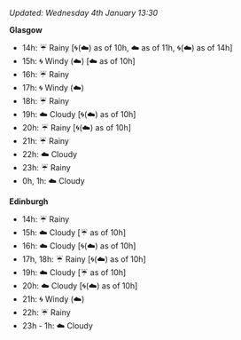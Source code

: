 *Updated: Wednesday 4th January 13:30*

**Glasgow**

* 14h: :umbrella: Rainy [:cyclone:(:cloud:) as of 10h, :cloud: as of 11h, :cyclone:(:cloud:) as of 14h]
* 15h: :cyclone: Windy (:cloud:) [:cloud: as of 10h]
* 16h: :umbrella: Rainy
* 17h: :cyclone: Windy (:cloud:)
* 18h: :umbrella: Rainy
* 19h: :cloud: Cloudy [:cyclone:(:cloud:) as of 10h]
* 20h: :umbrella: Rainy [:cyclone:(:cloud:) as of 10h]
* 21h: :umbrella: Rainy
* 22h: :cloud: Cloudy
* 23h: :umbrella: Rainy
* 0h, 1h: :cloud: Cloudy

**Edinburgh**

* 14h: :umbrella: Rainy
* 15h: :cloud: Cloudy [:umbrella: as of 10h]
* 16h: :cloud: Cloudy [:cyclone:(:cloud:) as of 10h]
* 17h, 18h: :umbrella: Rainy [:cyclone:(:cloud:) as of 10h]
* 19h: :cloud: Cloudy [:umbrella: as of 10h]
* 20h: :cloud: Cloudy [:cyclone:(:cloud:) as of 10h]
* 21h: :cyclone: Windy (:cloud:)
* 22h: :umbrella: Rainy
* 23h - 1h: :cloud: Cloudy
